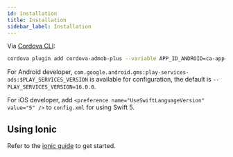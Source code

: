 ```yaml
---
id: installation
title: Installation
sidebar_label: Installation
---
```


Via [Cordova CLI](https://www.npmjs.com/package/cordova):

```sh
cordova plugin add cordova-admob-plus --variable APP_ID_ANDROID=ca-app-pub-xxx~xxx --variable APP_ID_IOS=ca-app-pub-xxx~xxx
```

For Android developer, `com.google.android.gms:play-services-ads:$PLAY_SERVICES_VERSION` is available for configuration, the default is `--PLAY_SERVICES_VERSION=16.0.0`.

For iOS developer, add `<preference name="UseSwiftLanguageVersion" value="5" />` to `config.xml` for using Swift 5.


## Using Ionic

Refer to the [ionic guide](ionic.md) to get started.
